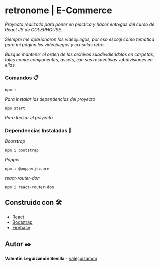 # retronome | E-Commerce

_Proyecto realizado para poner en practica y hacer entregas del curso de React JS de CODERHOUSE._

_Siempre me apasionaron los videojuegos, por eso escogi como tematica para mi página los videojuegos y consolas retro._

_Busque mantener el orden de los archivos subdividiendolos en carpetas, tales como: componentes, assets, con sus respectivas subdivisiones en ellas._


### Comandos 📋

```
npm i
```
_Para instalar las dependencias del proyecto_
```
npm start
```
_Para lanzar el proyecto_


### Dependencias Instaladas 🔧

_Bootstrap_

```
npm i bootstrap
```
_Popper_

```
npm i @popperjs/core
```
_react-router-dom_

```
npm i react-router-dom
```


## Construido con 🛠️

* [React](https://es.reactjs.org/)
* [Bootstrap](https://getbootstrap.com/)
* [Firebase](https://firebase.google.com)


## Autor ✒️

**Valentín Leguizamón Sevilla** - [valeguizamon](https://github.com/valeguizamon)
